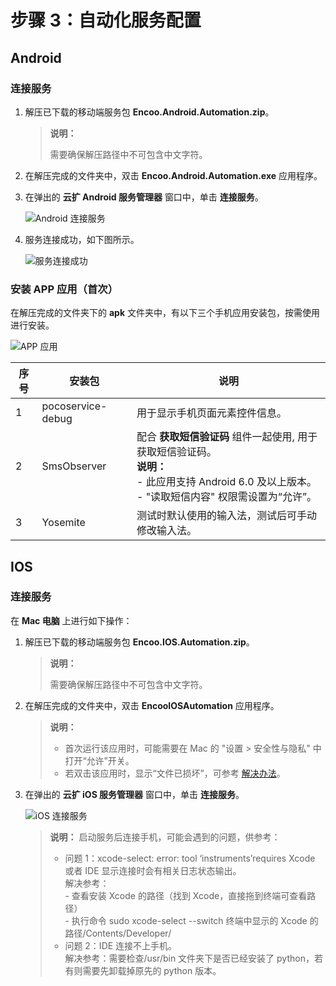 # 步骤 3：自动化服务配置

## Android

### 连接服务

1. 解压已下载的移动端服务包 **Encoo.Android.Automation.zip**。

    > **说明：**
    >
    > 需要确保解压路径中不可包含中文字符。

2. 在解压完成的文件夹中，双击 **Encoo.Android.Automation.exe** 应用程序。

3. 在弹出的 **云扩 Android 服务管理器** 窗口中，单击 **连接服务**。

    ![Android 连接服务](https://docimages.blob.core.chinacloudapi.cn/images/Studio/Andriodconnect20201104.png)

4. 服务连接成功，如下图所示。

    ![服务连接成功](https://docimages.blob.core.chinacloudapi.cn/images/Studio/serverconnectsucess20201104.png)

### 安装 APP 应用（首次）

在解压完成的文件夹下的 **apk** 文件夹中，有以下三个手机应用安装包，按需使用进行安装。

![APP 应用](https://docimages.blob.core.chinacloudapi.cn/images/Studio/app20201104.png)

| **序号** | **安装包**        | **说明**                                               |
| -------- | ----------------- | ------------------------------------------------------ |
| 1        | pocoservice-debug | 用于显示手机页面元素控件信息。                         |
| 2        | SmsObserver       | 配合 **获取短信验证码** 组件一起使用, 用于获取短信验证码。</br> **说明：** </br>- 此应用支持 Android 6.0 及以上版本。</br>- "读取短信内容" 权限需设置为“允许”。 |
| 3        | Yosemite          | 测试时默认使用的输入法，测试后可手动修改输入法。       |

## IOS

### 连接服务

在 **Mac 电脑** 上进行如下操作：

1. 解压已下载的移动端服务包 **Encoo.IOS.Automation.zip**。

    > **说明：**
    >
    > 需要确保解压路径中不可包含中文字符。

2. 在解压完成的文件夹中，双击 **EncooIOSAutomation** 应用程序。
    > **说明：**
    >
    >- 首次运行该应用时，可能需要在 Mac 的 "设置 > 安全性与隐私" 中打开“允许”开关。
    >- 若双击该应用时，显示“文件已损坏”，可参考 [解决办法](https://www.macdo.cn/925.html)。

3. 在弹出的 **云扩 iOS 服务管理器** 窗口中，单击 **连接服务**。

    ![iOS 连接服务](https://docimages.blob.core.chinacloudapi.cn/images/Studio/iosconnect20201104.png)

    > **说明：**
    > 启动服务后连接手机，可能会遇到的问题，供参考：
    >
    > - 问题 1：xcode-select: error: tool ‘instruments’requires Xcode 或者 IDE 显示连接时会有相关日志状态输出。
    >  </br> 解决参考：
    >  </br> - 查看安装 Xcode 的路径（找到 Xcode，直接拖到终端可查看路径）
    >  </br> -  执行命令 sudo xcode-select --switch 终端中显示的 Xcode 的路径/Contents/Developer/
    > - 问题 2：IDE 连接不上手机。
    > </br> 解决参考：需要检查/usr/bin 文件夹下是否已经安装了 python，若有则需要先卸载掉原先的 python 版本。
